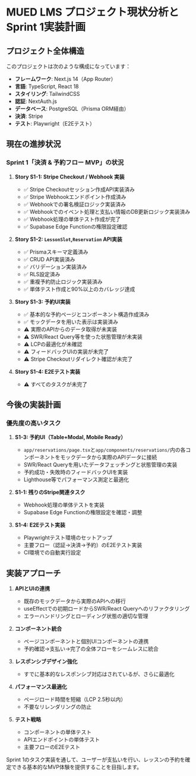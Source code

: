 # MUED LMS プロジェクト現状分析とSprint 1実装計画

## プロジェクト全体構造

このプロジェクトは次のような構成になっています：

- **フレームワーク**: Next.js 14（App Router）
- **言語**: TypeScript, React 18
- **スタイリング**: TailwindCSS
- **認証**: NextAuth.js
- **データベース**: PostgreSQL（Prisma ORM経由）
- **決済**: Stripe
- **テスト**: Playwright（E2Eテスト）

## 現在の進捗状況

### Sprint 1「決済 & 予約フロー MVP」の状況

1. **Story S1-1: Stripe Checkout / Webhook 実装**
   - ✅ Stripe Checkoutセッション作成API実装済み
   - ✅ Stripe Webhookエンドポイント作成済み
   - ✅ Webhookでの署名検証ロジック実装済み
   - ✅ Webhookでのイベント処理と支払い情報のDB更新ロジック実装済み
   - ✅ Webhook処理の単体テスト作成が完了
   - ✅ Supabase Edge Functionの権限設定確認

2. **Story S1-2: `LessonSlot`,`Reservation` API実装**
   - ✅ Prismaスキーマ定義済み
   - ✅ CRUD API実装済み
   - ✅ バリデーション実装済み
   - ✅ RLS設定済み
   - ✅ 重複予約防止ロジック実装済み
   - ✅ 単体テスト作成と90%以上のカバレッジ達成

3. **Story S1-3: 予約UI実装**
   - ✅ 基本的な予約ページとコンポーネント構造作成済み
   - ✅ モックデータを用いた表示は実装済み
   - ⚠️ 実際のAPIからのデータ取得が未実装
   - ⚠️ SWR/React Query等を使った状態管理が未実装
   - ⚠️ LCPの最適化が未確認
   - ⚠️ フィードバックUIの実装が未完了
   - ⚠️ Stripe Checkoutリダイレクト確認が未完了

4. **Story S1-4: E2Eテスト実装**
   - ⚠️ すべてのタスクが未完了

## 今後の実装計画

### 優先度の高いタスク

1. **S1-3: 予約UI（Table+Modal, Mobile Ready）**
   - `app/reservations/page.tsx`と`app/components/reservations/`内の各コンポーネントをモックデータから実際のAPIデータに接続
   - SWR/React Queryを用いたデータフェッチングと状態管理の実装
   - 予約成功・失敗時のフィードバックUIを実装
   - Lighthouse等でパフォーマンス測定と最適化

2. **S1-1: 残りのStripe関連タスク**
   - Webhook処理の単体テストを実装
   - Supabase Edge Functionの権限設定を確認・調整

3. **S1-4: E2Eテスト実装**
   - Playwrightテスト環境のセットアップ
   - 主要フロー（認証→決済→予約）のE2Eテスト実装
   - CI環境での自動実行設定

## 実装アプローチ

1. **APIとUIの連携**
   - 既存のモックデータから実際のAPIへの移行
   - useEffectでの初期ロードからSWR/React Queryへのリファクタリング
   - エラーハンドリングとローディング状態の適切な管理

2. **コンポーネント統合**
   - ページコンポーネントと個別UIコンポーネントの連携
   - 予約確認→支払い→完了の全体フローをシームレスに統合

3. **レスポンシブデザイン強化**
   - すでに基本的なレスポンシブ対応はされているが、さらに最適化

4. **パフォーマンス最適化**
   - ページロード時間を短縮（LCP 2.5秒以内）
   - 不要なリレンダリングの防止

5. **テスト戦略**
   - コンポーネントの単体テスト
   - APIエンドポイントの単体テスト
   - 主要フローのE2Eテスト

Sprint 1のタスク実装を通して、ユーザーが支払いを行い、レッスンの予約を確定できる基本的なMVP体験を提供することを目指します。

